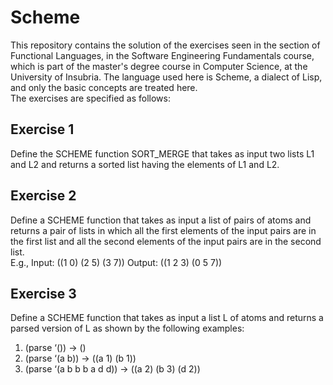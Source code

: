 # Scheme
This repository contains the solution of the exercises seen in the section of Functional Languages, in the Software Engineering Fundamentals course, which is part of the master's degree course in Computer Science, at the University of Insubria.
The language used here is Scheme, a dialect of Lisp, and only the basic concepts are treated here.<br />
The exercises are specified as follows:<br />
## Exercise 1
Define the SCHEME function SORT_MERGE that takes as input two lists L1 and L2 and
returns a sorted list having the elements of L1 and L2. <br />

## Exercise 2
Define a SCHEME function that takes as input a list of pairs of atoms and returns a pair of
lists in which all the first elements of the input pairs are in the first list and all the
second elements of the input pairs are in the second list.<br />
E.g., Input: ((1 0) (2 5) (3 7)) Output: ((1 2 3) (0 5 7))

## Exercise 3
Define a SCHEME function that takes as input a list L of atoms and returns a parsed
version of L as shown by the following examples:<br />
1. (parse ‘()) -> ()
2. (parse ‘(a b)) -> ((a 1) (b 1))
3. (parse ‘(a b b b a d d)) -> ((a 2) (b 3) (d 2))
